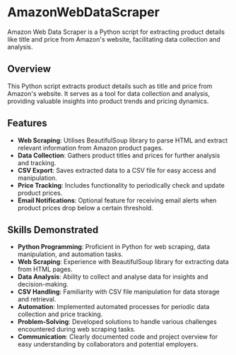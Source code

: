 # AmazonWebDataScraper
Amazon Web Data Scraper is a Python script for extracting product details like title and price from Amazon's website, facilitating data collection and analysis.

## Overview
This Python script extracts product details such as title and price from Amazon's website. It serves as a tool for data collection and analysis, providing valuable insights into product trends and pricing dynamics.

## Features
- **Web Scraping**: Utilises BeautifulSoup library to parse HTML and extract relevant information from Amazon product pages.
- **Data Collection**: Gathers product titles and prices for further analysis and tracking.
- **CSV Export**: Saves extracted data to a CSV file for easy access and manipulation.
- **Price Tracking**: Includes functionality to periodically check and update product prices.
- **Email Notifications**: Optional feature for receiving email alerts when product prices drop below a certain threshold.

## Skills Demonstrated
- **Python Programming**: Proficient in Python for web scraping, data manipulation, and automation tasks.
- **Web Scraping**: Experience with BeautifulSoup library for extracting data from HTML pages.
- **Data Analysis**: Ability to collect and analyse data for insights and decision-making.
- **CSV Handling**: Familiarity with CSV file manipulation for data storage and retrieval.
- **Automation**: Implemented automated processes for periodic data collection and price tracking.
- **Problem-Solving**: Developed solutions to handle various challenges encountered during web scraping tasks.
- **Communication**: Clearly documented code and project overview for easy understanding by collaborators and potential employers.

